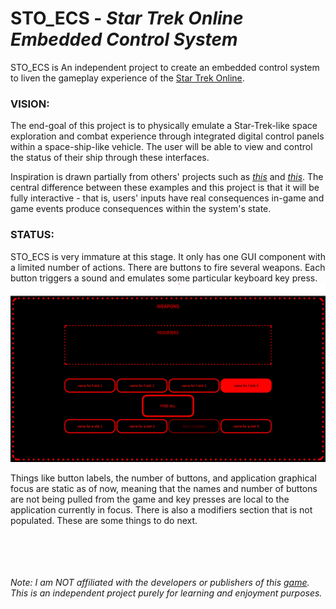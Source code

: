 # STO_ECS - *Star Trek Online Embedded Control System*

STO_ECS is An independent project to create an embedded control system to liven the gameplay experience of the [Star Trek Online](https://www.arcgames.com/en/games/star-trek-online/).

### VISION:
The end-goal of this project is to physically emulate a Star-Trek-like space exploration and combat experience through integrated digital control panels within a space-ship-like vehicle. The user will be able to view and control the status of their ship through these interfaces.

Inspiration is drawn partially from others' projects such as [*this*](https://www.sunnyskyz.com/blog/1493/Dad-Builds-His-Son-A-Spaceship-Bed-With-The-Most-AMAZING-Control-Panel-I-ve-Ever-Seen) and [*this*](https://makezine.com/2017/07/05/this-dad-goes-above-beyond-space-ship-bunk-bed-build/). The central difference between these examples and this project is that it will be fully interactive - that is, users' inputs have real consequences in-game and game events produce consequences within the system's state.

### STATUS:
STO_ECS is very immature at this stage. It only has one GUI component with a limited number of actions. There are buttons to fire several weapons. Each button triggers a sound and emulates some particular keyboard key press.
![](screenshots/weapons_gui.png)

Things like button labels, the number of buttons, and application graphical focus are static as of now, meaning that the names and number of buttons are not being pulled from the game and key presses are local to the application currently in focus. There is also a modifiers section that is not populated. These are some things to do next.

<br/> <br/> <br/> <br/>
*Note: I am NOT affiliated with the developers or publishers of this [game](https://en.wikipedia.org/wiki/Star_Trek_Online). This is an independent project purely for learning and enjoyment purposes.*
